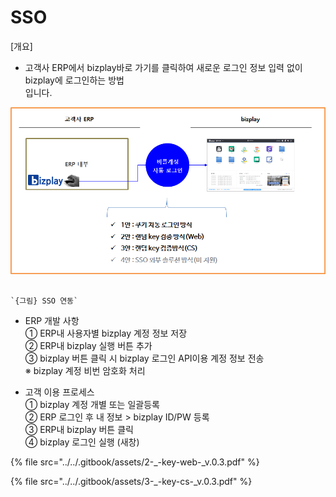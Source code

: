 # SSO

\[개요\]  
 - 고객사 ERP에서 bizplay바로 가기를 클릭하여 새로운 로그인 정보 입력 없이 bizplay에 로그인하는 방법  
  입니다.

![](../../.gitbook/assets/image%20%28131%29.png)

                                                                         `{그림} SSO 연동`

- ERP 개발 사항  
 ① ERP내 사용자별 bizplay 계정 정보 저장  
 ② ERP내 bizplay 실행 버튼 추가  
 ③ bizplay 버튼 클릭 시 bizplay 로그인 API이용 계정 정보 전송  
   ※ bizplay 계정 비번 암호화 처리

 - 고객 이용 프로세스  
 ① bizplay 계정 개별 또는 일괄등록  
 ② ERP 로그인 후 내 정보 &gt; bizplay ID/PW 등록  
 ③ ERP내 bizplay 버튼 클릭  
 ④ bizplay 로그인 실행 \(새창\)

{% file src="../../.gitbook/assets/2-\_-key-web-\_v.0.3.pdf" %}

{% file src="../../.gitbook/assets/3-\_-key-cs-\_v.0.3.pdf" %}

